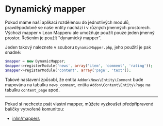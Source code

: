 
# Dynamický mapper

Pokud máme naší aplikaci rozdělenou do jednotlivých modulů, pravděpodobně se naše entity nachází i v různých jmenných prostorech. Výchozí mapper v Lean Mapperu ale umožňuje použít pouze jeden jmenný prostor. Řešením je použít "dynamický mapper".

Jeden takový naleznete v souboru `DynamicMapper.php`, jeho použití je pak snadné:

``` php
$mapper = new DynamicMapper;
$mapper->registerModule('news', array('item', 'comment', 'rating'));
$mapper->registerModule('content', array('page', 'text'));
```

Takové nastavení způsobí, že entita `Addon\News\Entity\Comment` bude mapována na tabulku `news_comment`, entita `Addon\Content\Entity\Page` na tabulku `content_page` apod.


--------

Pokud si nechcete psát vlastní mapper, můžete vyzkoušet předpřipravené balíčky vytvořené komunitou:

* [inlm/mappers](https://github.com/inlm/mappers)
